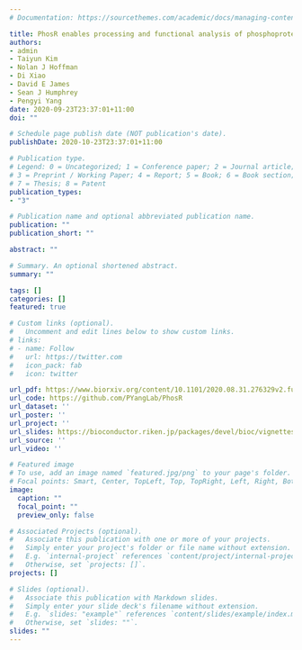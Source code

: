 ```yaml
---
# Documentation: https://sourcethemes.com/academic/docs/managing-content/

title: PhosR enables processing and functional analysis of phosphoproteomic data
authors: 
- admin
- Taiyun Kim
- Nolan J Hoffman
- Di Xiao
- David E James
- Sean J Humphrey
- Pengyi Yang
date: 2020-09-23T23:37:01+11:00
doi: ""

# Schedule page publish date (NOT publication's date).
publishDate: 2020-10-23T23:37:01+11:00

# Publication type.
# Legend: 0 = Uncategorized; 1 = Conference paper; 2 = Journal article;
# 3 = Preprint / Working Paper; 4 = Report; 5 = Book; 6 = Book section;
# 7 = Thesis; 8 = Patent
publication_types:
- "3"

# Publication name and optional abbreviated publication name.
publication: ""
publication_short: ""

abstract: ""

# Summary. An optional shortened abstract.
summary: ""

tags: []
categories: []
featured: true

# Custom links (optional).
#   Uncomment and edit lines below to show custom links.
# links:
# - name: Follow
#   url: https://twitter.com
#   icon_pack: fab
#   icon: twitter

url_pdf: https://www.biorxiv.org/content/10.1101/2020.08.31.276329v2.full
url_code: https://github.com/PYangLab/PhosR
url_dataset: ''
url_poster: ''
url_project: ''
url_slides: https://bioconductor.riken.jp/packages/devel/bioc/vignettes/PhosR/inst/doc/PhosR.pdf
url_source: ''
url_video: ''

# Featured image
# To use, add an image named `featured.jpg/png` to your page's folder. 
# Focal points: Smart, Center, TopLeft, Top, TopRight, Left, Right, BottomLeft, Bottom, BottomRight.
image:
  caption: ""
  focal_point: ""
  preview_only: false

# Associated Projects (optional).
#   Associate this publication with one or more of your projects.
#   Simply enter your project's folder or file name without extension.
#   E.g. `internal-project` references `content/project/internal-project/index.md`.
#   Otherwise, set `projects: []`.
projects: []

# Slides (optional).
#   Associate this publication with Markdown slides.
#   Simply enter your slide deck's filename without extension.
#   E.g. `slides: "example"` references `content/slides/example/index.md`.
#   Otherwise, set `slides: ""`.
slides: ""
---
```

